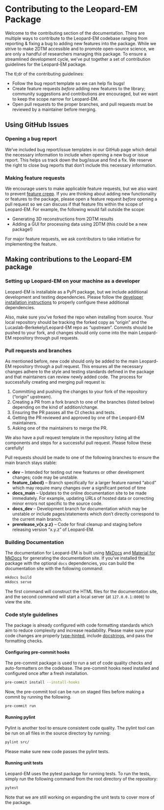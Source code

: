 # Contributing to the Leopard-EM Package

Welcome to the contributing section of the documentation. There are multiple ways to contribute to the Leopard-EM codebase ranging from reporting & fixing a bug to adding new features into the package. While we strive to make 2DTM accessible and to promote open-source science, we are only a handful of researchers managing this package. To ensure a streamlined development cycle, we’ve put together a set of contribution guidelines for the Leopard-EM package.

The tl;dr of the contributing guidelines:

* Follow the bug report template so we can help fix bugs\!  
* Create feature requests *before* adding new features to the library; community suggestions and contributions are encouraged, but we want to keep the scope narrow for Leopard-EM.  
* Open pull requests to the proper branches, and pull requests must be reviewed by a maintainer before merging.

## Using GitHub Issues

### Opening a bug report

We’ve included bug report/issue templates in our GitHub page which detail the necessary information to include when opening a new bug or issue report. This helps us track down the bug/issue and find a fix. We reserve the right to close bug reports that don’t include this necessary information.

### Making feature requests

We encourage users to make applicable feature requests, but we also want to prevent [feature creep]([https://en.wikipedia.org/wiki/Feature\_creep](https://en.wikipedia.org/wiki/Feature_creep)). If you are thinking about adding new functionality or features to the package, please open a feature request *before* opening a pull request so we can discuss if that feature fits within the scope of Leopard-EM. For example, the following would fall outside the scope:

* Generating 3D reconstructions from 2DTM results
* Adding a GUI for processing data using 2DTM (this could be a new package\!)

For major feature requests, we ask contributors to take initiative for implementing the feature.

## Making contributions to the Leopard-EM package

### Setting up Leopard-EM on your machine as a developer

Leopard-EM is installable as a PyPI package, but we include additional development and testing dependencies. Please follow the [developer installation instructions](index.md#for-developers) to properly configure these additional dependencies.

Also, make sure you’ve forked the repo when installing from source. Your local repository should be tracking the forked copy as “origin” and the Lucaslab-Berkekely/Leopard-EM repo as “upstream”. Commits should be pushed to your fork, and changes should only come into the main Leopard-EM repository through pull requests.

### Pull requests and branches

As mentioned before, new code should only be added to the main Leopard-EM repository through a pull request. This ensures all the necessary changes adhere to the style and testing standards defined in the package and that maintainers can review newly added code. The process for successfully creating and merging pull request is:

1. Committing and pushing the changes to your fork of the repository (“origin” upstream).
2. Creating a PR from a fork branch to one of the branches (listed below) depending on the kind of addition/change.
3. Ensuring the PR passes all the CI checks and tests.
4. Getting the PR reviewed and approved by one of the Leopard-EM maintainers.
5. Asking one of the maintainers to merge the PR.

We also have a pull request template in the repository listing all the components and steps for a successful pull request. Please follow these carefully\!

Pull requests should be made to one of the following branches to ensure the main branch stays stable:

* **dev** – Intended for testing out new features or other development changes; code may be unstable.
* **feature\_{abcd}** – Branch specifically for a larger feature named “abcd” which may require many changes over a significant period of time
* **docs\_main** – Updates to the online documentation site to be made immediately. For example, updating URLs of hosted data or correcting minor errors not specific to the source code.
* **docs\_dev** – Development branch for documentation which may be unstable or include pages/statements which don’t directly correspond to the current main branch.
* **prerelease\_v{x.y.z}** 	– Code for final cleanup and staging before releasing version “x.y.z” of  Leopard-EM.

### Building Documentation
The documentation for Leopard-EM is built using [MkDocs](https://www.mkdocs.org) and [Material for MkDocs](https://squidfunk.github.io/mkdocs-material/) for generating the documentation site.
If you've installed the package with the optional `docs` dependencies, you can build the documentation site with the following command:

```bash
mkdocs build
mkdocs serve
```

The first command will construct the HTML files for the documentation site, and the second command will start a local server (at `127.0.0.1:8000`) to view the site.

### Code style guidelines

The package is already configured with code formatting standards which aim to reduce complexity and increase readability. Please make sure your code changes are properly [type-hinted]([https://docs.python.org/3/library/typing.html](https://docs.python.org/3/library/typing.html)), include [docstrings]([https://en.wikipedia.org/wiki/Docstring\#Python](https://en.wikipedia.org/wiki/Docstring#Python)), and pass the formatting checks.

#### Configuring pre-commit hooks

The pre-commit package is used to run a set of code quality checks and auto-formatters on the codebase. The pre-commit hooks need installed and configured once after a fresh installation.

```bash
pre-commit install --install-hooks
```

Now, the pre-commit tool can be run on staged files before making a commit by running the following.

```bash
pre-commit run
```

#### Running pylint

Pylint is another tool to ensure consistent code quality. The pylint tool can be run on all files in the source directory by running:

```bash
pylint src/
```

Please make sure new code passes the pylint tests.

#### Running unit tests

Leopard-EM uses the pytest package for running tests. To run the tests, simply run the following command from the root directory of the repository:

```bash
pytest
```

Note that we are still working on expanding the unit tests to cover more of the package.